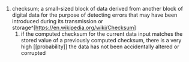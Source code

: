 1. checksum; a small-sized block of data derived from another block of digital data for the purpose of detecting errors that may have been introduced during its transmission or storage^[https://en.wikipedia.org/wiki/Checksum]
	1. if the computed checksum for the current data input matches the stored value of a previously computed checksum, there is a very high [[probability]] the data has not been accidentally altered or corrupted